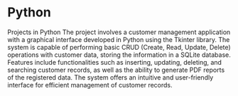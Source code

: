 # Python
Projects in Python
The project involves a customer management application with a graphical interface developed in Python using the Tkinter library. The system is capable of performing basic CRUD (Create, Read, Update, Delete) operations with customer data, storing the information in a SQLite database. Features include functionalities such as inserting, updating, deleting, and searching customer records, as well as the ability to generate PDF reports of the registered data. The system offers an intuitive and user-friendly interface for efficient management of customer records.
